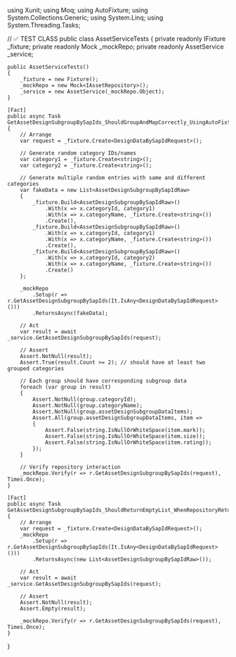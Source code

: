 using Xunit;
using Moq;
using AutoFixture;
using System.Collections.Generic;
using System.Linq;
using System.Threading.Tasks;

// ✅ TEST CLASS
public class AssetServiceTests
{
    private readonly IFixture _fixture;
    private readonly Mock<IAssetRepository> _mockRepo;
    private readonly AssetService _service;

    public AssetServiceTests()
    {
        _fixture = new Fixture();
        _mockRepo = new Mock<IAssetRepository>();
        _service = new AssetService(_mockRepo.Object);
    }

    [Fact]
    public async Task GetAssetDesignSubgroupBySapIds_ShouldGroupAndMapCorrectly_UsingAutoFixture()
    {
        // Arrange
        var request = _fixture.Create<DesignDataBySapIdRequest>();

        // Generate random category IDs/names
        var category1 = _fixture.Create<string>();
        var category2 = _fixture.Create<string>();

        // Generate multiple random entries with same and different categories
        var fakeData = new List<AssetDesignSubgroupBySapIdRaw>
        {
            _fixture.Build<AssetDesignSubgroupBySapIdRaw>()
                .With(x => x.categoryId, category1)
                .With(x => x.categoryName, _fixture.Create<string>())
                .Create(),
            _fixture.Build<AssetDesignSubgroupBySapIdRaw>()
                .With(x => x.categoryId, category1)
                .With(x => x.categoryName, _fixture.Create<string>())
                .Create(),
            _fixture.Build<AssetDesignSubgroupBySapIdRaw>()
                .With(x => x.categoryId, category2)
                .With(x => x.categoryName, _fixture.Create<string>())
                .Create()
        };

        _mockRepo
            .Setup(r => r.GetAssetDesignSubgroupBySapIds(It.IsAny<DesignDataBySapIdRequest>()))
            .ReturnsAsync(fakeData);

        // Act
        var result = await _service.GetAssetDesignSubgroupBySapIds(request);

        // Assert
        Assert.NotNull(result);
        Assert.True(result.Count >= 2); // should have at least two grouped categories

        // Each group should have corresponding subgroup data
        foreach (var group in result)
        {
            Assert.NotNull(group.categoryId);
            Assert.NotNull(group.categoryName);
            Assert.NotNull(group.assetDesignSubgroupDataItems);
            Assert.All(group.assetDesignSubgroupDataItems, item =>
            {
                Assert.False(string.IsNullOrWhiteSpace(item.mark));
                Assert.False(string.IsNullOrWhiteSpace(item.size));
                Assert.False(string.IsNullOrWhiteSpace(item.rating));
            });
        }

        // Verify repository interaction
        _mockRepo.Verify(r => r.GetAssetDesignSubgroupBySapIds(request), Times.Once);
    }

    [Fact]
    public async Task GetAssetDesignSubgroupBySapIds_ShouldReturnEmptyList_WhenRepositoryReturnsEmpty()
    {
        // Arrange
        var request = _fixture.Create<DesignDataBySapIdRequest>();
        _mockRepo
            .Setup(r => r.GetAssetDesignSubgroupBySapIds(It.IsAny<DesignDataBySapIdRequest>()))
            .ReturnsAsync(new List<AssetDesignSubgroupBySapIdRaw>());

        // Act
        var result = await _service.GetAssetDesignSubgroupBySapIds(request);

        // Assert
        Assert.NotNull(result);
        Assert.Empty(result);

        _mockRepo.Verify(r => r.GetAssetDesignSubgroupBySapIds(request), Times.Once);
    }
}
